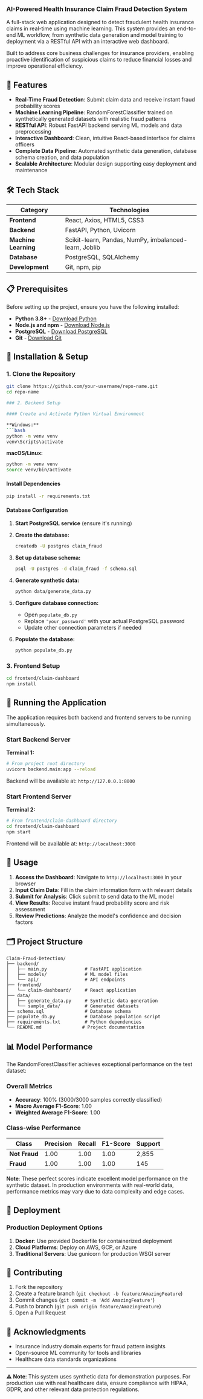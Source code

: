 ### AI-Powered Health Insurance Claim Fraud Detection System

A full-stack web application designed to detect fraudulent health insurance claims in real-time using machine learning. This system provides an end-to-end ML workflow, from synthetic data generation and model training to deployment via a RESTful API with an interactive web dashboard.

Built to address core business challenges for insurance providers, enabling proactive identification of suspicious claims to reduce financial losses and improve operational efficiency.

## 🚀 Features

- **Real-Time Fraud Detection**: Submit claim data and receive instant fraud probability scores
- **Machine Learning Pipeline**: RandomForestClassifier trained on synthetically generated datasets with realistic fraud patterns
- **RESTful API**: Robust FastAPI backend serving ML models and data preprocessing
- **Interactive Dashboard**: Clean, intuitive React-based interface for claims officers
- **Complete Data Pipeline**: Automated synthetic data generation, database schema creation, and data population
- **Scalable Architecture**: Modular design supporting easy deployment and maintenance

## 🛠 Tech Stack

| Category | Technologies |
|----------|--------------|
| **Frontend** | React, Axios, HTML5, CSS3 |
| **Backend** | FastAPI, Python, Uvicorn |
| **Machine Learning** | Scikit-learn, Pandas, NumPy, imbalanced-learn, Joblib |
| **Database** | PostgreSQL, SQLAlchemy |
| **Development** | Git, npm, pip |

## 📋 Prerequisites

Before setting up the project, ensure you have the following installed:

- **Python 3.8+** - [Download Python](https://python.org/downloads/)
- **Node.js and npm** - [Download Node.js](https://nodejs.org/)
- **PostgreSQL** - [Download PostgreSQL](https://postgresql.org/download/)
- **Git** - [Download Git](https://git-scm.com/downloads)

## 🔧 Installation & Setup

### 1. Clone the Repository

```bash
git clone https://github.com/your-username/repo-name.git
cd repo-name

### 2. Backend Setup

#### Create and Activate Python Virtual Environment

**Windows:**
```bash
python -m venv venv
venv\Scripts\activate
```

**macOS/Linux:**
```bash
python -m venv venv
source venv/bin/activate
```

#### Install Dependencies

```bash
pip install -r requirements.txt
```

#### Database Configuration

1. **Start PostgreSQL service** (ensure it's running)

2. **Create the database:**
   ```bash
   createdb -U postgres claim_fraud
   ```

3. **Set up database schema:**
   ```bash
   psql -U postgres -d claim_fraud -f schema.sql
   ```

4. **Generate synthetic data:**
   ```bash
   python data/generate_data.py
   ```

5. **Configure database connection:**
   - Open `populate_db.py`
   - Replace `'your_password'` with your actual PostgreSQL password
   - Update other connection parameters if needed

6. **Populate the database:**
   ```bash
   python populate_db.py
   ```

### 3. Frontend Setup

```bash
cd frontend/claim-dashboard
npm install
```

## 🚀 Running the Application

The application requires both backend and frontend servers to be running simultaneously.

### Start Backend Server

**Terminal 1:**
```bash
# From project root directory
uvicorn backend.main:app --reload
```
Backend will be available at: `http://127.0.0.1:8000`

### Start Frontend Server

**Terminal 2:**
```bash
# From frontend/claim-dashboard directory
cd frontend/claim-dashboard
npm start
```
Frontend will be available at: `http://localhost:3000`

## 📖 Usage

1. **Access the Dashboard**: Navigate to `http://localhost:3000` in your browser
2. **Input Claim Data**: Fill in the claim information form with relevant details
3. **Submit for Analysis**: Click submit to send data to the ML model
4. **View Results**: Receive instant fraud probability score and risk assessment
5. **Review Predictions**: Analyze the model's confidence and decision factors

## 🗂 Project Structure

```
Claim-Fraud-Detection/
├── backend/
│   ├── main.py              # FastAPI application
│   ├── models/              # ML model files
│   └── api/                 # API endpoints
├── frontend/
│   └── claim-dashboard/     # React application
├── data/
│   ├── generate_data.py     # Synthetic data generation
│   └── sample_data/         # Generated datasets
├── schema.sql               # Database schema
├── populate_db.py           # Database population script
├── requirements.txt         # Python dependencies
└── README.md               # Project documentation
```


## 📊 Model Performance

The RandomForestClassifier achieves exceptional performance on the test dataset:

### Overall Metrics
- **Accuracy**: 100% (3000/3000 samples correctly classified)
- **Macro Average F1-Score**: 1.00
- **Weighted Average F1-Score**: 1.00

### Class-wise Performance

| Class | Precision | Recall | F1-Score | Support |
|-------|-----------|--------|----------|---------|
| **Not Fraud** | 1.00 | 1.00 | 1.00 | 2,855 |
| **Fraud** | 1.00 | 1.00 | 1.00 | 145 |

**Note**: These perfect scores indicate excellent model performance on the synthetic dataset. In production environments with real-world data, performance metrics may vary due to data complexity and edge cases.

## 🚀 Deployment

### Production Deployment Options

1. **Docker**: Use provided Dockerfile for containerized deployment
2. **Cloud Platforms**: Deploy on AWS, GCP, or Azure
3. **Traditional Servers**: Use gunicorn for production WSGI server


## 🤝 Contributing

1. Fork the repository
2. Create a feature branch (`git checkout -b feature/AmazingFeature`)
3. Commit changes (`git commit -m 'Add AmazingFeature'`)
4. Push to branch (`git push origin feature/AmazingFeature`)
5. Open a Pull Request

## 🙏 Acknowledgments

- Insurance industry domain experts for fraud pattern insights
- Open-source ML community for tools and libraries
- Healthcare data standards organizations

---

**⚠️ Note**: This system uses synthetic data for demonstration purposes. For production use with real healthcare data, ensure compliance with HIPAA, GDPR, and other relevant data protection regulations.
```